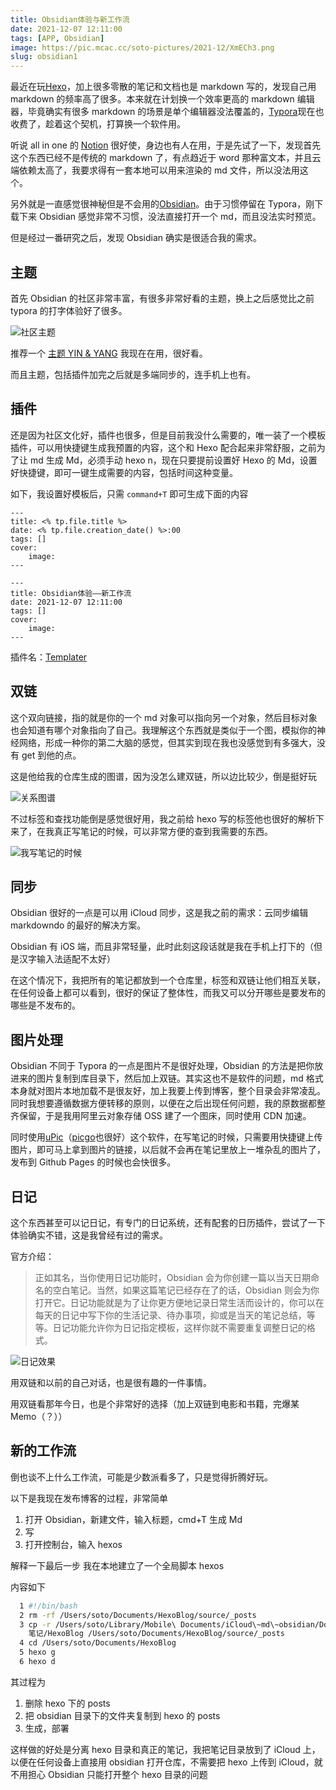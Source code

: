 ```yaml
---
title: Obsidian体验与新工作流
date: 2021-12-07 12:11:00
tags: [APP, Obsidian]
image: https://pic.mcac.cc/soto-pictures/2021-12/XmECh3.png
slug: obsidian1
---
```


最近在玩[Hexo](https://hexo.io/)，加上很多零散的笔记和文档也是 markdown 写的，发现自己用 markdown 的频率高了很多。本来就在计划换一个效率更高的 markdown 编辑器，毕竟确实有很多 markdown 的场景是单个编辑器没法覆盖的，[Typora](https://www.typora.io)现在也收费了，趁着这个契机，打算换一个软件用。

听说 all in one 的 [Notion](https://www.notion.so) 很好使，身边也有人在用，于是先试了一下，发现首先这个东西已经不是传统的 markdown 了，有点趋近于 word 那种富文本，并且云端依赖太高了，我要求得有一套本地可以用来渲染的 md 文件，所以没法用这个。

另外就是一直感觉很神秘但是不会用的[Obsidian](https://obsidian.md)。由于习惯停留在 Typora，刚下载下来 Obsidian 感觉非常不习惯，没法直接打开一个 md，而且没法实时预览。

但是经过一番研究之后，发现 Obsidian 确实是很适合我的需求。

## 主题

首先 Obsidian 的社区非常丰富，有很多非常好看的主题，换上之后感觉比之前 typora 的打字体验好了很多。

![社区主题](https://pic.mcac.cc/soto-pictures/2021-12/MIXxm6.png)

推荐一个 [主题 YIN & YANG](https://github.com/chetachiezikeuzor/Yin-and-Yang-Theme) 我现在在用，很好看。

而且主题，包括插件加完之后就是多端同步的，连手机上也有。

## 插件

还是因为社区文化好，插件也很多，但是目前我没什么需要的，唯一装了一个模板插件，可以用快捷键生成我预置的内容，这个和 Hexo 配合起来非常舒服，之前为了让 md 生成 Md，必须手动 hexo n，现在只要提前设置好 Hexo 的 Md，设置好快捷键，即可一键生成需要的内容，包括时间这种变量。

如下，我设置好模板后，只需 `command+T` 即可生成下面的内容

```
---
title: <% tp.file.title %>
date: <% tp.file.creation_date() %>:00
tags: []
cover:
    image:
---
```

```
---
title: Obsidian体验——新工作流
date: 2021-12-07 12:11:00
tags: []
cover:
    image:
---
```

插件名：[Templater](https://silentvoid13.github.io/Templater/)

## 双链

这个双向链接，指的就是你的一个 md 对象可以指向另一个对象，然后目标对象也会知道有哪个对象指向了自己。我理解这个东西就是类似于一个图，模拟你的神经网络，形成一种你的第二大脑的感觉，但其实到现在我也没感觉到有多强大，没有 get 到他的点。

这是他给我的仓库生成的图谱，因为没怎么建双链，所以边比较少，倒是挺好玩

![关系图谱](https://pic.mcac.cc/soto-pictures/2021-12/eam3iK.png)

不过标签和查找功能倒是感觉很好用，我之前给 hexo 写的标签他也很好的解析下来了，在我真正写笔记的时候，可以非常方便的查到我需要的东西。

![我写笔记的时候](https://pic.mcac.cc/soto-pictures/2021-12/XmECh3.png)

## 同步

Obsidian 很好的一点是可以用 iCloud 同步，这是我之前的需求：云同步编辑 markdowndo 的最好的解决方案。

Obsidian 有 iOS 端，而且非常轻量，此时此刻这段话就是我在手机上打下的（但是汉字输入法适配不太好）

在这个情况下，我把所有的笔记都放到一个仓库里，标签和双链让他们相互关联，在任何设备上都可以看到，很好的保证了整体性，而我又可以分开哪些是要发布的哪些是不发布的。

## 图片处理

Obsidian 不同于 Typora 的一点是图片不是很好处理，Obsidian 的方法是把你放进来的图片复制到库目录下，然后加上双链。其实这也不是软件的问题，md 格式本身就对图片本地加载不是很友好，加上我要上传到博客，整个目录会非常凌乱。同时我想要遵循数据方便转移的原则，以便在之后出现任何问题，我的原数据都整齐保留，于是我用阿里云对象存储 OSS 建了一个图床，同时使用 CDN 加速。

同时使用[uPic](https://github.com/gee1k/uPic)（[picgo](https://github.com/Molunerfinn/PicGo)也很好）这个软件，在写笔记的时候，只需要用快捷键上传图片，即可马上拿到图片的链接，以后就不会再在笔记里放上一堆杂乱的图片了，发布到 Github Pages 的时候也会快很多。

## 日记

这个东西甚至可以记日记，有专门的日记系统，还有配套的日历插件，尝试了一下体验确实不错，这是我曾经有过的需求。

官方介绍：

> 正如其名，当你使用日记功能时，Obsidian 会为你创建一篇以当天日期命名的空白笔记。当然，如果这篇笔记已经存在了的话，Obsidian 则会为你打开它。日记功能就是为了让你更方便地记录日常生活而设计的，你可以在每天的日记中写下你的生活记录、待办事项，抑或是当天的笔记总结，等等。日记功能允许你为日记指定模板，这样你就不需要重复调整日记的格式。

![日记效果](https://pic.mcac.cc/soto/202112142314916.png)

用双链和以前的自己对话，也是很有趣的一件事情。

用双链看那年今日，也是个非常好的选择（加上双链到电影和书籍，完爆某 Memo（？））

## 新的工作流

倒也谈不上什么工作流，可能是少数派看多了，只是觉得折腾好玩。

以下是我现在发布博客的过程，非常简单

1. 打开 Obsidian，新建文件，输入标题，cmd+T 生成 Md
2. 写
3. 打开控制台，输入 hexos

解释一下最后一步
我在本地建立了一个全局脚本 hexos

内容如下

```bash
  1 #!/bin/bash
  2 rm -rf /Users/soto/Documents/HexoBlog/source/_posts
  3 cp -r /Users/soto/Library/Mobile\ Documents/iCloud\~md\~obsidian/Documents/>
    笔记/HexoBlog /Users/soto/Documents/HexoBlog/source/_posts
  4 cd /Users/soto/Documents/HexoBlog
  5 hexo g
  6 hexo d
```

其过程为

1. 删除 hexo 下的 posts
2. 把 obsidian 目录下的文件夹复制到 hexo 的 posts
3. 生成，部署

这样做的好处是分离 hexo 目录和真正的笔记，我把笔记目录放到了 iCloud 上，以便在任何设备上直接用 obsidian 打开仓库，不需要把 hexo 上传到 iCloud，就不用担心 Obsidian 只能打开整个 hexo 目录的问题
